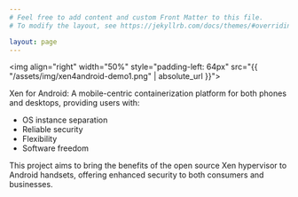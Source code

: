 ```yaml
---
# Feel free to add content and custom Front Matter to this file.
# To modify the layout, see https://jekyllrb.com/docs/themes/#overriding-theme-defaults

layout: page
---
```


<img align="right" width="50%" style="padding-left: 64px" src="{{ "/assets/img/xen4android-demo1.png" | absolute_url }}">

Xen for Android: A mobile-centric containerization platform for both phones and desktops, providing users with:

 * OS instance separation
 * Reliable security
 * Flexibility
 * Software freedom

This project aims to bring the benefits of the open source Xen hypervisor to Android handsets, offering enhanced security to both consumers and businesses.
